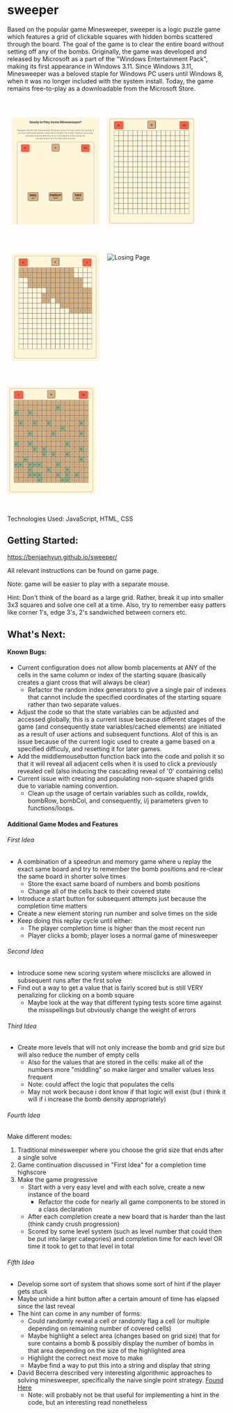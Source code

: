 # sweeper 
Based on the popular game Minesweeper, sweeper is a logic puzzle game which features a grid of clickable squares with hidden bombs scattered through the board. The goal of the game is to clear the entire board without setting off any of the bombs. Originally, the game was developed and released by Microsoft as a part of the "Windows Entertainment Pack", making its first appearance in Windows 3.11. Since Windows 3.11, Minesweeper was a beloved staple for Windows PC users until Windows 8, when it was no longer included with the system install. Today, the game remains free-to-play as a downloadable from the Microsoft Store.

<div style="display:flex; margin: 5vmin auto">
<img src="https://github.com/benjaehyun/sweeper/blob/gh-pages/screenshots/Screenshot%202023-08-10%20at%207.46.47%20PM.png?raw=true"  alt ="Starting Title and Directions" width ="40%" style="margin: 1vmin"> 


<img src="https://github.com/benjaehyun/sweeper/blob/gh-pages/screenshots/Screenshot%202023-08-10%20at%205.18.06%20PM.png?raw=true"  alt="Showing Blank Board After Difficulty Selection" width="40%" style="margin: 1vmin">
</div>

<div style="display:flex; margin: 5vmin auto">
<img src="https://github.com/benjaehyun/sweeper/blob/gh-pages/screenshots/Screenshot%202023-08-10%20at%205.18.15%20PM.png?raw=true" alt="Initial Reveal Pattern" width="40%" style="margin: 1vmin">


<img src="https://github.com/benjaehyun/sweeper/blob/gh-pages/screenshots4Screenshot%202023-08-10%20at%207.47.15%20PM.png?raw=true" alt="Losing Page" width="55%" style="margin: 1vmin">
</div>

<div style="display:flex; margin: 5vmin auto; text-align:center; flex-direction: column;">


<img src="https://github.com/benjaehyun/sweeper/blob/gh-pages/screenshots/Screenshot%202023-08-10%20at%205.27.32%20PM.png?raw=true" alt="Winning Page" width = "40%">
</div>

Technologies Used: JavaScript, HTML, CSS 

## Getting Started:
https://benjaehyun.github.io/sweeper/

All relevant instructions can be found on game page. 

Note: game will be easier to play with a separate mouse. 

Hint: Don't think of the board as a large grid. Rather, break it up into smaller 3x3 squares and solve one cell at a time. Also, try to remember easy patters like corner 1's, edge 3's, 2's sandwiched between corners etc. 

## What's Next: 
#### Known Bugs: 
* Current configuration does not allow bomb placements at ANY of the cells in the same column or index of the starting square (basically creates a giant cross that will always be clear)
  * Refactor the random index generators to give a single pair of indexes that cannot include the specified coordinates of the starting square rather than two separate values. 
* Adjust the code so that the state variables can be adjusted and accessed globally, this is a current issue because different stages of the game (and consequently state variables/cached elements) are initiated as a result of user actions and subsequent functions. Alot of this is an issue because of the current logic used to create a game based on a specified difficuly, and resetting it for later games.
* Add the middlemousebutton function back into the code and polish it so that it will reveal all adjacent cells when it is used to click a previously revealed cell (also inducing the cascading reveal of '0' containing cells)
* Current issue with creating and populating non-square shaped grids due to variable naming convention. 
  * Clean up the usage of certain variables such as colIdx, rowIdx, bombRow, bombCol, and consequently, i/j parameters given to functions/loops. 


#### Additional Game Modes and Features 
###### First Idea    
* A combination of a speedrun and memory game where u replay the exact same board and try to remember the bomb positions and re-clear the same board in shorter solve times 
  * Store the exact same board of numbers and bomb positions 
  * Change all of the cells back to their covered state 
* Introduce a start button for subsequent attempts just because the completion time matters 
* Create a new element storing run number and solve times on the side 
* Keep doing this replay cycle until either: 
  * The player completion time is higher than the most recent run 
  * Player clicks a bomb; player loses a normal game of minesweeper 

###### Second Idea
* Introduce some new scoring system where misclicks are allowed in subsequent runs after the first solve 
* Find out a way to get a value that is fairly scored but is still VERY penalizing for clicking on a bomb square 
  * Maybe look at the way that different typing tests score time against the misspellings but obviously change the weight of errors 

###### Third Idea  
* Create more levels that will not only increase the bomb and grid size but will also reduce the number of empty cells 
  * Also for the values that are stored in the cells: make all of the numbers more "middling" so make larger and smaller values less frequent   
  * Note: could affect the logic that populates the cells 
  * May not work because i dont know if that logic will exist (but i think it will if i increase the bomb density appropriately)

###### Fourth Idea 
Make different modes: 
1. Traditional minesweeper where you choose the grid size that ends after a single solve
2. Game continuation discussed in "First Idea" for a completion time highscore 
3. Make the game progressive 
    * Start with a very easy level and with each solve, create a new instance of the board 
      * Refactor the code for nearly all game components to be stored in a class declaration 
    * After each completion create a new board that is harder than the last (think candy crush progression)
    * Scored by some level system (such as level number that could then be put into larger categories) and completion time for each level OR time it took to get to that level in total 

###### Fifth Idea 
* Develop some sort of system that shows some sort of hint if the player gets stuck
* Maybe unhide a hint button after a certain amount of time has elapsed since the last reveal
* The hint can come in any number of forms: 
  * Could randomly reveal a cell or randomly flag a cell (or multiple depending on remaining number of covered cells)
  * Maybe highlight a select area (changes based on grid size) that for sure contains a bomb & possibly display the number of bombs in that area depending on the size of the highlighted area 
  * Highlight the correct next move to make 
  * Maybe find a way to put this into a string and display that string 
* David Becerra described very interesting algorithmic approaches to solving minesweeper, specifically the naive single point strategy. [Found Here](https://dash.harvard.edu/bitstream/handle/1/14398552/BECERRA-SENIORTHESIS-2015.pdf "D. Becerra Senior Thesis on Algorithmic Approaches to Playing Minesweeper") 
  * Note: will probably not be that useful for implementing a hint in the code, but an interesting read nonetheless